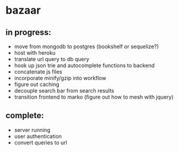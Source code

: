# bazaar

## in progress:
* move from mongodb to postgres (bookshelf or sequelize?)
* host with heroku
* translate url query to db query
* hook up json trie and autocomplete functions to backend
* concatenate js files
* incorporate minify/gzip into workflow
* figure out caching
* decouple search bar from search results
* transition frontend to marko (figure out how to mesh with jquery)

## complete:
* server running
* user authentication
* convert queries to url